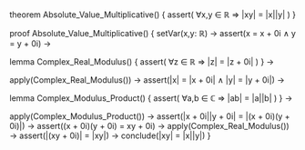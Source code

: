 theorem Absolute_Value_Multiplicative() {
  assert(
    ∀x,y ∈ ℝ ⇒ |xy| = |x||y|
  )
}

proof Absolute_Value_Multiplicative() {
  setVar(x,y: ℝ) →
  assert(x = x + 0i ∧ y = y + 0i) →
  
  lemma Complex_Real_Modulus() {
    assert(
      ∀z ∈ ℝ ⇒ |z| = |z + 0i|
    )
  } →
  
  apply(Complex_Real_Modulus()) →
  assert(|x| = |x + 0i| ∧ |y| = |y + 0i|) →
  
  lemma Complex_Modulus_Product() {
    assert(
      ∀a,b ∈ ℂ ⇒ |ab| = |a||b|
    )
  } →
  
  apply(Complex_Modulus_Product()) →
  assert(|x + 0i||y + 0i| = |(x + 0i)(y + 0i)|) →
  assert((x + 0i)(y + 0i) = xy + 0i) →
  apply(Complex_Real_Modulus()) →
  assert(|(xy + 0i)| = |xy|) →
  conclude(|xy| = |x||y|)
}